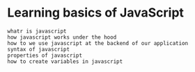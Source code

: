 # Learning basics of JavaScript

    whatr is javascript
    how javascript works under the hood
    how to we use javascript at the backend of our application
    syntax of javascript
    properties of javascript
    how to create variables in javascript

